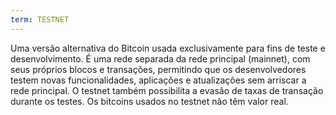 ```yaml
---
term: TESTNET
---
```


Uma versão alternativa do Bitcoin usada exclusivamente para fins de teste e desenvolvimento. É uma rede separada da rede principal (mainnet), com seus próprios blocos e transações, permitindo que os desenvolvedores testem novas funcionalidades, aplicações e atualizações sem arriscar a rede principal. O testnet também possibilita a evasão de taxas de transação durante os testes. Os bitcoins usados no testnet não têm valor real.
